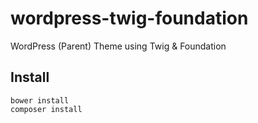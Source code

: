 # wordpress-twig-foundation
WordPress (Parent) Theme using Twig &amp; Foundation

## Install

```
bower install
composer install
```
